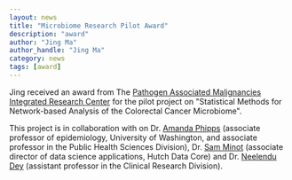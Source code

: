 ```yaml
---
layout: news
title: "Microbiome Research Pilot Award"
description: "award"
author: "Jing Ma"
author_handle: "Jing Ma"
category: news
tags: [award]
---
```


Jing received an award from The [Pathogen Associated Malignancies Integrated Research Center](https://centernet.fredhutch.org/cn/u/pam-irc.html) for the pilot project on "Statistical Methods for Network-based Analysis of the Colorectal Cancer Microbiome". 

This project is in collaboration with on Dr. [Amanda Phipps](https://www.fredhutch.org/en/faculty-lab-directory/phipps-amanda.html) (associate professor of epidemiology, University of Washington, and associate professor in the Public Health Sciences Division), Dr. [Sam Minot](https://www.fredhutch.org/en/research/divisions/vaccine-infectious-disease-division/faculty-labs/vidd-staff-scientists-physicians/minot-samuel.html) (associate director of data science applications, Hutch Data Core) and Dr. [Neelendu Dey](https://www.fredhutch.org/en/faculty-lab-directory/dey-neelendu.html) (assistant professor in the Clinical Research Division). 
